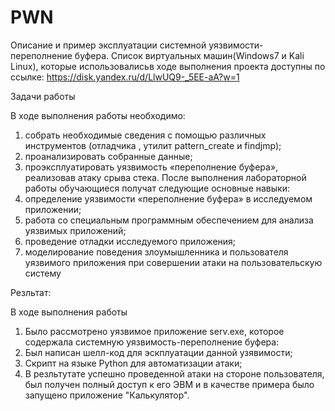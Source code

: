 # PWN
Описание и пример эксплуатации системной уязвимости- переполнение буфера.
Список виртуальных машин(Windows7 и Kali Linux), которые использовалисьв ходе выполнения проекта доступны по ссылке:
https://disk.yandex.ru/d/LlwUQ9-_5EE-aA?w=1

Задачи  работы

В ходе выполнения  работы необходимо:
1) собрать необходимые сведения с помощью различных инструментов 
(отладчика , утилит pattern_create и findjmp);
2) проанализировать собранные данные;
3) проэксплуатировать уязвимость «переполнение буфера», реализовав 
атаку срыва стека.
После выполнения лабораторной работы обучающиеся получат 
следующие основные навыки:
1) определение уязвимости «переполнение буфера» в исследуемом 
приложении;
2) работа со специальным программным обеспечением для анализа 
уязвимых приложений;
3) проведение отладки исследуемого приложения;
4) моделирование поведения злоумышленника и пользователя уязвимого 
приложения при совершении атаки на пользовательскую систему

Резльтат:

В ходе выполнения работы
1) Было рассмотрено уязвимое приложение serv.exe, которое содержала системную уязвимость-переполнение буфера: 
2) Был написан шелл-код для эскплуатации данной узявимости;
3) Скрипт на языке Python для автоматизации атаки;
4) В резльтутате успешно проведенной атаки на стороне пользователя, был получен полный доступ к его ЭВМ и в качестве примера было запущено приложение "Калькулятор".

